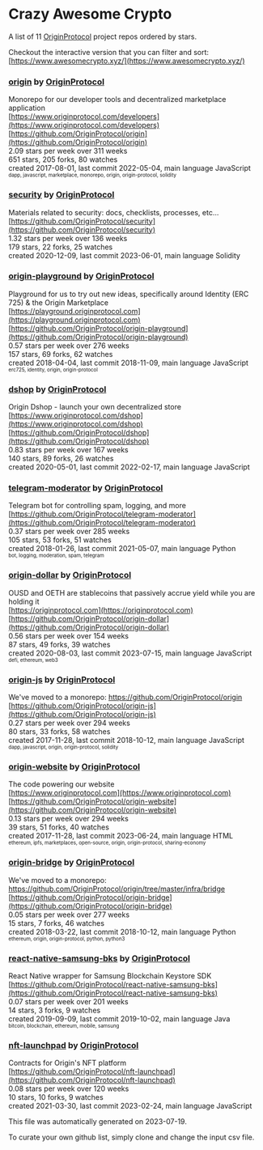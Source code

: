 # Crazy Awesome Crypto
A list of 11 [OriginProtocol](https://github.com/OriginProtocol) project repos ordered by stars.  

Checkout the interactive version that you can filter and sort: 
[https://www.awesomecrypto.xyz/](https://www.awesomecrypto.xyz/)  


### [origin](https://github.com/OriginProtocol/origin) by [OriginProtocol](https://github.com/OriginProtocol)  
Monorepo for our developer tools and decentralized marketplace application  
[https://www.originprotocol.com/developers](https://www.originprotocol.com/developers)  
[https://github.com/OriginProtocol/origin](https://github.com/OriginProtocol/origin)  
2.09 stars per week over 311 weeks  
651 stars, 205 forks, 80 watches  
created 2017-08-01, last commit 2022-05-04, main language JavaScript  
<sub><sup>dapp, javascript, marketplace, monorepo, origin, origin-protocol, solidity</sup></sub>


### [security](https://github.com/OriginProtocol/security) by [OriginProtocol](https://github.com/OriginProtocol)  
Materials related to security: docs, checklists, processes, etc...  
[https://github.com/OriginProtocol/security](https://github.com/OriginProtocol/security)  
1.32 stars per week over 136 weeks  
179 stars, 22 forks, 25 watches  
created 2020-12-09, last commit 2023-06-01, main language Solidity  


### [origin-playground](https://github.com/OriginProtocol/origin-playground) by [OriginProtocol](https://github.com/OriginProtocol)  
Playground for us to try out new ideas, specifically around Identity (ERC 725) & the Origin Marketplace  
[https://playground.originprotocol.com](https://playground.originprotocol.com)  
[https://github.com/OriginProtocol/origin-playground](https://github.com/OriginProtocol/origin-playground)  
0.57 stars per week over 276 weeks  
157 stars, 69 forks, 62 watches  
created 2018-04-04, last commit 2018-11-09, main language JavaScript  
<sub><sup>erc725, identity, origin, origin-protocol</sup></sub>


### [dshop](https://github.com/OriginProtocol/dshop) by [OriginProtocol](https://github.com/OriginProtocol)  
Origin Dshop - launch your own decentralized store  
[https://www.originprotocol.com/dshop](https://www.originprotocol.com/dshop)  
[https://github.com/OriginProtocol/dshop](https://github.com/OriginProtocol/dshop)  
0.83 stars per week over 167 weeks  
140 stars, 89 forks, 26 watches  
created 2020-05-01, last commit 2022-02-17, main language JavaScript  


### [telegram-moderator](https://github.com/OriginProtocol/telegram-moderator) by [OriginProtocol](https://github.com/OriginProtocol)  
Telegram bot for controlling spam, logging, and more  
[https://github.com/OriginProtocol/telegram-moderator](https://github.com/OriginProtocol/telegram-moderator)  
0.37 stars per week over 285 weeks  
105 stars, 53 forks, 51 watches  
created 2018-01-26, last commit 2021-05-07, main language Python  
<sub><sup>bot, logging, moderation, spam, telegram</sup></sub>


### [origin-dollar](https://github.com/OriginProtocol/origin-dollar) by [OriginProtocol](https://github.com/OriginProtocol)  
OUSD and OETH are stablecoins that passively accrue yield while you are holding it  
[https://originprotocol.com](https://originprotocol.com)  
[https://github.com/OriginProtocol/origin-dollar](https://github.com/OriginProtocol/origin-dollar)  
0.56 stars per week over 154 weeks  
87 stars, 49 forks, 39 watches  
created 2020-08-03, last commit 2023-07-15, main language JavaScript  
<sub><sup>defi, ethereum, web3</sup></sub>


### [origin-js](https://github.com/OriginProtocol/origin-js) by [OriginProtocol](https://github.com/OriginProtocol)  
We've moved to a monorepo: https://github.com/OriginProtocol/origin  
[https://github.com/OriginProtocol/origin-js](https://github.com/OriginProtocol/origin-js)  
0.27 stars per week over 294 weeks  
80 stars, 33 forks, 58 watches  
created 2017-11-28, last commit 2018-10-12, main language JavaScript  
<sub><sup>dapp, javascript, origin, origin-protocol, solidity</sup></sub>


### [origin-website](https://github.com/OriginProtocol/origin-website) by [OriginProtocol](https://github.com/OriginProtocol)  
The code powering our website  
[https://www.originprotocol.com](https://www.originprotocol.com)  
[https://github.com/OriginProtocol/origin-website](https://github.com/OriginProtocol/origin-website)  
0.13 stars per week over 294 weeks  
39 stars, 51 forks, 40 watches  
created 2017-11-28, last commit 2023-06-24, main language HTML  
<sub><sup>ethereum, ipfs, marketplaces, open-source, origin, origin-protocol, sharing-economy</sup></sub>


### [origin-bridge](https://github.com/OriginProtocol/origin-bridge) by [OriginProtocol](https://github.com/OriginProtocol)  
We've moved to a monorepo: https://github.com/OriginProtocol/origin/tree/master/infra/bridge  
[https://github.com/OriginProtocol/origin-bridge](https://github.com/OriginProtocol/origin-bridge)  
0.05 stars per week over 277 weeks  
15 stars, 7 forks, 46 watches  
created 2018-03-22, last commit 2018-10-12, main language Python  
<sub><sup>ethereum, origin, origin-protocol, python, python3</sup></sub>


### [react-native-samsung-bks](https://github.com/OriginProtocol/react-native-samsung-bks) by [OriginProtocol](https://github.com/OriginProtocol)  
React Native wrapper for Samsung Blockchain Keystore SDK  
[https://github.com/OriginProtocol/react-native-samsung-bks](https://github.com/OriginProtocol/react-native-samsung-bks)  
0.07 stars per week over 201 weeks  
14 stars, 3 forks, 9 watches  
created 2019-09-09, last commit 2019-10-02, main language Java  
<sub><sup>bitcoin, blockchain, ethereum, mobile, samsung</sup></sub>


### [nft-launchpad](https://github.com/OriginProtocol/nft-launchpad) by [OriginProtocol](https://github.com/OriginProtocol)  
Contracts for Origin's NFT platform  
[https://github.com/OriginProtocol/nft-launchpad](https://github.com/OriginProtocol/nft-launchpad)  
0.08 stars per week over 120 weeks  
10 stars, 10 forks, 9 watches  
created 2021-03-30, last commit 2023-02-24, main language JavaScript  


This file was automatically generated on 2023-07-19.  

To curate your own github list, simply clone and change the input csv file.  